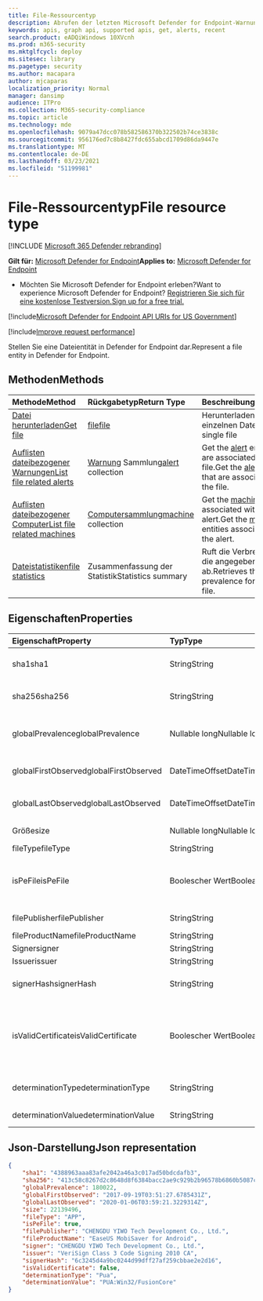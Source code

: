 ```yaml
---
title: File-Ressourcentyp
description: Abrufen der letzten Microsoft Defender for Endpoint-Warnungen im Zusammenhang mit Dateien.
keywords: apis, graph api, supported apis, get, alerts, recent
search.product: eADQiWindows 10XVcnh
ms.prod: m365-security
ms.mktglfcycl: deploy
ms.sitesec: library
ms.pagetype: security
ms.author: macapara
author: mjcaparas
localization_priority: Normal
manager: dansimp
audience: ITPro
ms.collection: M365-security-compliance
ms.topic: article
ms.technology: mde
ms.openlocfilehash: 9079a47dcc078b582586370b322502b74ce3838c
ms.sourcegitcommit: 956176ed7c8b8427fdc655abcd1709d86da9447e
ms.translationtype: MT
ms.contentlocale: de-DE
ms.lasthandoff: 03/23/2021
ms.locfileid: "51199981"
---
```

# <a name="file-resource-type"></a><span data-ttu-id="d93d9-104">File-Ressourcentyp</span><span class="sxs-lookup"><span data-stu-id="d93d9-104">File resource type</span></span>

[!INCLUDE [Microsoft 365 Defender rebranding](../../includes/microsoft-defender.md)]


<span data-ttu-id="d93d9-105">**Gilt für:** [Microsoft Defender for Endpoint](https://go.microsoft.com/fwlink/?linkid=2154037)</span><span class="sxs-lookup"><span data-stu-id="d93d9-105">**Applies to:** [Microsoft Defender for Endpoint](https://go.microsoft.com/fwlink/?linkid=2154037)</span></span>

- <span data-ttu-id="d93d9-106">Möchten Sie Microsoft Defender for Endpoint erleben?</span><span class="sxs-lookup"><span data-stu-id="d93d9-106">Want to experience Microsoft Defender for Endpoint?</span></span> [<span data-ttu-id="d93d9-107">Registrieren Sie sich für eine kostenlose Testversion.</span><span class="sxs-lookup"><span data-stu-id="d93d9-107">Sign up for a free trial.</span></span>](https://www.microsoft.com/microsoft-365/windows/microsoft-defender-atp?ocid=docs-wdatp-exposedapis-abovefoldlink) 

[!include[Microsoft Defender for Endpoint API URIs for US Government](../../includes/microsoft-defender-api-usgov.md)]

[!include[Improve request performance](../../includes/improve-request-performance.md)]


<span data-ttu-id="d93d9-108">Stellen Sie eine Dateientität in Defender for Endpoint dar.</span><span class="sxs-lookup"><span data-stu-id="d93d9-108">Represent a file entity in Defender for Endpoint.</span></span>

## <a name="methods"></a><span data-ttu-id="d93d9-109">Methoden</span><span class="sxs-lookup"><span data-stu-id="d93d9-109">Methods</span></span>
<span data-ttu-id="d93d9-110">Methode</span><span class="sxs-lookup"><span data-stu-id="d93d9-110">Method</span></span>|<span data-ttu-id="d93d9-111">Rückgabetyp</span><span class="sxs-lookup"><span data-stu-id="d93d9-111">Return Type</span></span> |<span data-ttu-id="d93d9-112">Beschreibung</span><span class="sxs-lookup"><span data-stu-id="d93d9-112">Description</span></span>
:---|:---|:---
[<span data-ttu-id="d93d9-113">Datei herunterladen</span><span class="sxs-lookup"><span data-stu-id="d93d9-113">Get file</span></span>](get-file-information.md) | [<span data-ttu-id="d93d9-114">file</span><span class="sxs-lookup"><span data-stu-id="d93d9-114">file</span></span>](files.md) | <span data-ttu-id="d93d9-115">Herunterladen einer einzelnen Datei</span><span class="sxs-lookup"><span data-stu-id="d93d9-115">Get a single file</span></span> 
[<span data-ttu-id="d93d9-116">Auflisten dateibezogener Warnungen</span><span class="sxs-lookup"><span data-stu-id="d93d9-116">List file related alerts</span></span>](get-file-related-alerts.md) | <span data-ttu-id="d93d9-117">[Warnung](alerts.md) Sammlung</span><span class="sxs-lookup"><span data-stu-id="d93d9-117">[alert](alerts.md) collection</span></span> | <span data-ttu-id="d93d9-118">Get the [alert](alerts.md) entities that are associated with the file.</span><span class="sxs-lookup"><span data-stu-id="d93d9-118">Get the [alert](alerts.md) entities that are associated with the file.</span></span>
[<span data-ttu-id="d93d9-119">Auflisten dateibezogener Computer</span><span class="sxs-lookup"><span data-stu-id="d93d9-119">List file related machines</span></span>](get-file-related-machines.md) | <span data-ttu-id="d93d9-120">[Computersammlung](machine.md)</span><span class="sxs-lookup"><span data-stu-id="d93d9-120">[machine](machine.md) collection</span></span> | <span data-ttu-id="d93d9-121">Get the [machine](machine.md) entities associated with the alert.</span><span class="sxs-lookup"><span data-stu-id="d93d9-121">Get the [machine](machine.md) entities associated with the alert.</span></span>
[<span data-ttu-id="d93d9-122">Dateistatistiken</span><span class="sxs-lookup"><span data-stu-id="d93d9-122">file statistics</span></span>](get-file-statistics.md) | <span data-ttu-id="d93d9-123">Zusammenfassung der Statistik</span><span class="sxs-lookup"><span data-stu-id="d93d9-123">Statistics summary</span></span> | <span data-ttu-id="d93d9-124">Ruft die Verbreitung für die angegebene Datei ab.</span><span class="sxs-lookup"><span data-stu-id="d93d9-124">Retrieves the prevalence for the given file.</span></span>


## <a name="properties"></a><span data-ttu-id="d93d9-125">Eigenschaften</span><span class="sxs-lookup"><span data-stu-id="d93d9-125">Properties</span></span>
|<span data-ttu-id="d93d9-126">Eigenschaft</span><span class="sxs-lookup"><span data-stu-id="d93d9-126">Property</span></span> | <span data-ttu-id="d93d9-127">Typ</span><span class="sxs-lookup"><span data-stu-id="d93d9-127">Type</span></span>    |   <span data-ttu-id="d93d9-128">Beschreibung</span><span class="sxs-lookup"><span data-stu-id="d93d9-128">Description</span></span> |
|:---|:---|:---|
|<span data-ttu-id="d93d9-129">sha1</span><span class="sxs-lookup"><span data-stu-id="d93d9-129">sha1</span></span> | <span data-ttu-id="d93d9-130">String</span><span class="sxs-lookup"><span data-stu-id="d93d9-130">String</span></span> | <span data-ttu-id="d93d9-131">Sha1-Hash des Dateiinhalts</span><span class="sxs-lookup"><span data-stu-id="d93d9-131">Sha1 hash of the file content</span></span> |
|<span data-ttu-id="d93d9-132">sha256</span><span class="sxs-lookup"><span data-stu-id="d93d9-132">sha256</span></span> | <span data-ttu-id="d93d9-133">String</span><span class="sxs-lookup"><span data-stu-id="d93d9-133">String</span></span> | <span data-ttu-id="d93d9-134">Sha256-Hash des Dateiinhalts</span><span class="sxs-lookup"><span data-stu-id="d93d9-134">Sha256 hash of the file content</span></span> |
|<span data-ttu-id="d93d9-135">globalPrevalence</span><span class="sxs-lookup"><span data-stu-id="d93d9-135">globalPrevalence</span></span> | <span data-ttu-id="d93d9-136">Nullable long</span><span class="sxs-lookup"><span data-stu-id="d93d9-136">Nullable long</span></span> | <span data-ttu-id="d93d9-137">Dateiprävalenz in der gesamten Organisation</span><span class="sxs-lookup"><span data-stu-id="d93d9-137">File prevalence across organization</span></span> |
|<span data-ttu-id="d93d9-138">globalFirstObserved</span><span class="sxs-lookup"><span data-stu-id="d93d9-138">globalFirstObserved</span></span> | <span data-ttu-id="d93d9-139">DateTimeOffset</span><span class="sxs-lookup"><span data-stu-id="d93d9-139">DateTimeOffset</span></span> | <span data-ttu-id="d93d9-140">Erstes Mal, wenn die Datei beobachtet wurde</span><span class="sxs-lookup"><span data-stu-id="d93d9-140">First time the file was observed</span></span> |
|<span data-ttu-id="d93d9-141">globalLastObserved</span><span class="sxs-lookup"><span data-stu-id="d93d9-141">globalLastObserved</span></span> | <span data-ttu-id="d93d9-142">DateTimeOffset</span><span class="sxs-lookup"><span data-stu-id="d93d9-142">DateTimeOffset</span></span> | <span data-ttu-id="d93d9-143">Letztes Mal, wenn die Datei beobachtet wurde</span><span class="sxs-lookup"><span data-stu-id="d93d9-143">Last time the file was observed</span></span> |
|<span data-ttu-id="d93d9-144">Größe</span><span class="sxs-lookup"><span data-stu-id="d93d9-144">size</span></span> | <span data-ttu-id="d93d9-145">Nullable long</span><span class="sxs-lookup"><span data-stu-id="d93d9-145">Nullable long</span></span> | <span data-ttu-id="d93d9-146">Größe der Datei</span><span class="sxs-lookup"><span data-stu-id="d93d9-146">Size of the file</span></span> |
|<span data-ttu-id="d93d9-147">fileType</span><span class="sxs-lookup"><span data-stu-id="d93d9-147">fileType</span></span> | <span data-ttu-id="d93d9-148">String</span><span class="sxs-lookup"><span data-stu-id="d93d9-148">String</span></span> | <span data-ttu-id="d93d9-149">Dateityp</span><span class="sxs-lookup"><span data-stu-id="d93d9-149">Type of the file</span></span> |
|<span data-ttu-id="d93d9-150">isPeFile</span><span class="sxs-lookup"><span data-stu-id="d93d9-150">isPeFile</span></span> | <span data-ttu-id="d93d9-151">Boolescher Wert</span><span class="sxs-lookup"><span data-stu-id="d93d9-151">Boolean</span></span> | <span data-ttu-id="d93d9-152">true, wenn die Datei portierbar ist (z. B. "DLL", "EXE"usw.)</span><span class="sxs-lookup"><span data-stu-id="d93d9-152">true if the file is portable executable (e.g. "DLL", "EXE", etc.)</span></span> |
|<span data-ttu-id="d93d9-153">filePublisher</span><span class="sxs-lookup"><span data-stu-id="d93d9-153">filePublisher</span></span> | <span data-ttu-id="d93d9-154">String</span><span class="sxs-lookup"><span data-stu-id="d93d9-154">String</span></span> | <span data-ttu-id="d93d9-155">Dateiherausgeber</span><span class="sxs-lookup"><span data-stu-id="d93d9-155">File publisher</span></span> |
|<span data-ttu-id="d93d9-156">fileProductName</span><span class="sxs-lookup"><span data-stu-id="d93d9-156">fileProductName</span></span> | <span data-ttu-id="d93d9-157">String</span><span class="sxs-lookup"><span data-stu-id="d93d9-157">String</span></span> | <span data-ttu-id="d93d9-158">Produktname</span><span class="sxs-lookup"><span data-stu-id="d93d9-158">Product name</span></span> |
|<span data-ttu-id="d93d9-159">Signer</span><span class="sxs-lookup"><span data-stu-id="d93d9-159">signer</span></span> | <span data-ttu-id="d93d9-160">String</span><span class="sxs-lookup"><span data-stu-id="d93d9-160">String</span></span> | <span data-ttu-id="d93d9-161">Datei signer</span><span class="sxs-lookup"><span data-stu-id="d93d9-161">File signer</span></span> |
|<span data-ttu-id="d93d9-162">Issuer</span><span class="sxs-lookup"><span data-stu-id="d93d9-162">issuer</span></span> | <span data-ttu-id="d93d9-163">String</span><span class="sxs-lookup"><span data-stu-id="d93d9-163">String</span></span> | <span data-ttu-id="d93d9-164">Dateiherausgeber</span><span class="sxs-lookup"><span data-stu-id="d93d9-164">File issuer</span></span> |
|<span data-ttu-id="d93d9-165">signerHash</span><span class="sxs-lookup"><span data-stu-id="d93d9-165">signerHash</span></span> | <span data-ttu-id="d93d9-166">String</span><span class="sxs-lookup"><span data-stu-id="d93d9-166">String</span></span> | <span data-ttu-id="d93d9-167">Hash des Signaturzertifikats</span><span class="sxs-lookup"><span data-stu-id="d93d9-167">Hash of the signing certificate</span></span> |
|<span data-ttu-id="d93d9-168">isValidCertificate</span><span class="sxs-lookup"><span data-stu-id="d93d9-168">isValidCertificate</span></span> | <span data-ttu-id="d93d9-169">Boolescher Wert</span><span class="sxs-lookup"><span data-stu-id="d93d9-169">Boolean</span></span> | <span data-ttu-id="d93d9-170">Wurde das Signaturzertifikat vom Microsoft Defender for Endpoint-Agent erfolgreich überprüft</span><span class="sxs-lookup"><span data-stu-id="d93d9-170">Was signing certificate successfully verified by Microsoft Defender for Endpoint agent</span></span> |
|<span data-ttu-id="d93d9-171">determinationType</span><span class="sxs-lookup"><span data-stu-id="d93d9-171">determinationType</span></span> | <span data-ttu-id="d93d9-172">String</span><span class="sxs-lookup"><span data-stu-id="d93d9-172">String</span></span> | <span data-ttu-id="d93d9-173">Der Bestimmungstyp der Datei</span><span class="sxs-lookup"><span data-stu-id="d93d9-173">The determination type of the file</span></span> |
|<span data-ttu-id="d93d9-174">determinationValue</span><span class="sxs-lookup"><span data-stu-id="d93d9-174">determinationValue</span></span> | <span data-ttu-id="d93d9-175">String</span><span class="sxs-lookup"><span data-stu-id="d93d9-175">String</span></span> | <span data-ttu-id="d93d9-176">Ermittlungswert</span><span class="sxs-lookup"><span data-stu-id="d93d9-176">Determination value</span></span> |


## <a name="json-representation"></a><span data-ttu-id="d93d9-177">Json-Darstellung</span><span class="sxs-lookup"><span data-stu-id="d93d9-177">Json representation</span></span>

```json
{
    "sha1": "4388963aaa83afe2042a46a3c017ad50bdcdafb3",
    "sha256": "413c58c8267d2c8648d8f6384bacc2ae9c929b2b96578b6860b5087cd1bd6462",
    "globalPrevalence": 180022,
    "globalFirstObserved": "2017-09-19T03:51:27.6785431Z",
    "globalLastObserved": "2020-01-06T03:59:21.3229314Z",
    "size": 22139496,
    "fileType": "APP",
    "isPeFile": true,
    "filePublisher": "CHENGDU YIWO Tech Development Co., Ltd.",
    "fileProductName": "EaseUS MobiSaver for Android",
    "signer": "CHENGDU YIWO Tech Development Co., Ltd.",
    "issuer": "VeriSign Class 3 Code Signing 2010 CA",
    "signerHash": "6c3245d4a9bc0244d99dff27af259cbbae2e2d16",
    "isValidCertificate": false,
    "determinationType": "Pua",
    "determinationValue": "PUA:Win32/FusionCore"
}
```
